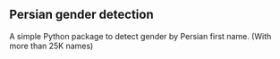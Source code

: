 ## Persian gender detection

A simple Python package to detect gender by Persian first name. (With more than 25K names)

